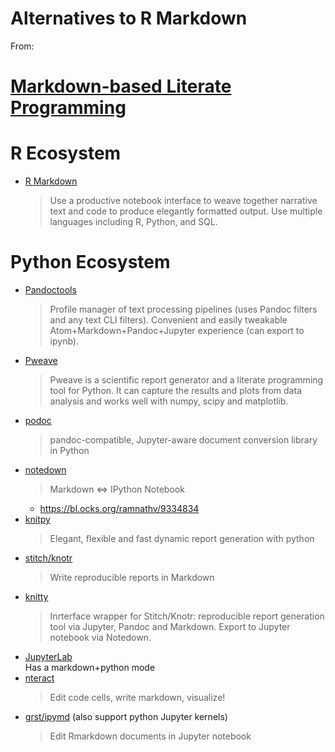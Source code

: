 # Alternatives to R Markdown

From:

# [Markdown-based Literate Programming](https://gist.github.com/mrtns/da998d5fde666d6da26807e1f246246e)


# R Ecosystem
* [R Markdown](http://rmarkdown.rstudio.com/)
    > Use a productive notebook interface to weave together narrative text and code to produce elegantly formatted output. Use multiple languages including R, Python, and SQL.


# Python Ecosystem

* [Pandoctools](https://github.com/kiwi0fruit/pandoctools)
    > Profile manager of text processing pipelines (uses Pandoc filters and any text CLI filters). Convenient and easily tweakable Atom+Markdown+Pandoc+Jupyter experience (can export to ipynb).
* [Pweave](https://github.com/mpastell/Pweave)  
    > Pweave is a scientific report generator and a literate programming tool for Python. It can capture the results and plots from data analysis and works well with numpy, scipy and matplotlib.
* [podoc](https://github.com/podoc/podoc)  
    > pandoc-compatible, Jupyter-aware document conversion library in Python
* [notedown](https://github.com/aaren/notedown)
    > Markdown <=> IPython Notebook
    * https://bl.ocks.org/ramnathv/9334834
* [knitpy](https://github.com/janschulz/knitpy)
    > Elegant, flexible and fast dynamic report generation with python 
* [stitch/knotr](https://github.com/pystitch/stitch)
    > Write reproducible reports in Markdown
* [knitty](https://github.com/kiwi0fruit/knitty)
    > Inrterface wrapper for Stitch/Knotr: reproducible report generation tool via Jupyter, Pandoc and Markdown. Export to Jupyter notebook via Notedown.
* [JupyterLab](https://github.com/jupyterlab/jupyterlab)  
    Has a markdown+python mode
* [nteract](https://github.com/nteract/nteract)
    > Edit code cells, write markdown, visualize!
* [grst/ipymd](https://github.com/grst/ipymd)
    (also support python Jupyter kernels)
    > Edit Rmarkdown documents in Jupyter notebook
